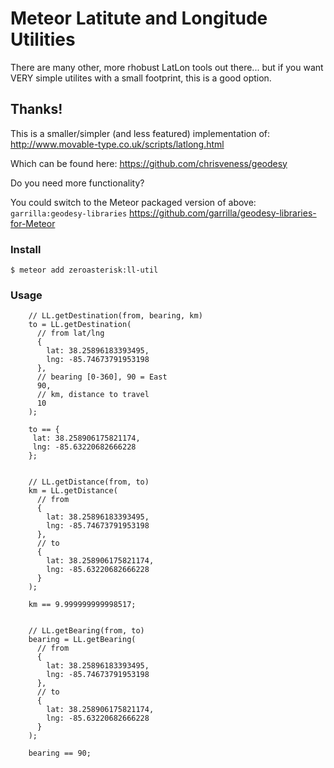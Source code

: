# Meteor Latitute and Longitude Utilities

There are many other, more rhobust LatLon tools out there... but if you want
VERY simple utilites with a small footprint, this is a good option.

## Thanks!

This is a smaller/simpler (and less featured) implementation of:
http://www.movable-type.co.uk/scripts/latlong.html

Which can be found here:
https://github.com/chrisveness/geodesy

Do you need more functionality?

You could switch to the Meteor packaged version of above: `garrilla:geodesy-libraries`
https://github.com/garrilla/geodesy-libraries-for-Meteor

### Install

```
$ meteor add zeroasterisk:ll-util
```

### Usage

```
    // LL.getDestination(from, bearing, km)
    to = LL.getDestination(
      // from lat/lng
      {
        lat: 38.25896183393495,
        lng: -85.74673791953198
      },
      // bearing [0-360], 90 = East
      90,
      // km, distance to travel
      10
    );

    to == {
     lat: 38.258906175821174,
     lng: -85.63220682666228
    };


    // LL.getDistance(from, to)
    km = LL.getDistance(
      // from
      {
        lat: 38.25896183393495,
        lng: -85.74673791953198
      },
      // to
      {
        lat: 38.258906175821174,
        lng: -85.63220682666228
      }
    );

    km == 9.999999999998517;


    // LL.getBearing(from, to)
    bearing = LL.getBearing(
      // from
      {
        lat: 38.25896183393495,
        lng: -85.74673791953198
      },
      // to
      {
        lat: 38.258906175821174,
        lng: -85.63220682666228
      }
    );

    bearing == 90;
```



